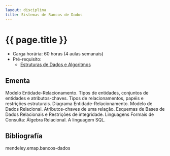 ```yaml
---
layout: disciplina
title: Sistemas de Bancos de Dados
---
```


# {{ page.title }}

- Carga horária: 60 horas (4 aulas semanais)
- Pré-requisito:
    - [Estruturas de Dados e Algoritmos](estruturas-dados.html)

## Ementa 

Modelo Entidade-Relacionamento. Tipos de entidades, conjuntos de
entidades e atributos-chaves. Tipos de relacionamentos, papéis e
restrições estruturais. Diagrama Entidade-Relacionamento. Modelo de
Dados Relacional. Atributos-chaves de uma relação. Esquemas de Bases
de Dados Relacionais e Restrições de integridade.  Linguagens Formais
de Consulta: Álgebra Relacional.  A linguagem SQL.

## Bibliografía

mendeley.emap.bancos-dados
